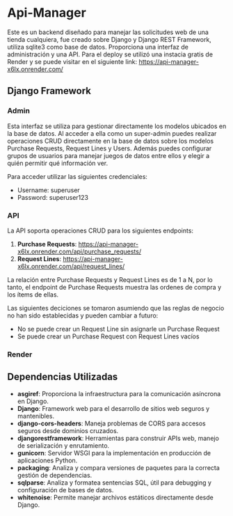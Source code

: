 # Api-Manager

Este es un backend diseñado para manejar las solicitudes web de una tienda cualquiera, fue creado sobre Django y Django REST Framework, utiliza sqlite3 como base de datos. Proporciona una interfaz de administración y una API. Para el deploy se utilizó una instacia gratis de Render y se puede visitar en el siguiente link: https://api-manager-x6lx.onrender.com/

## Django Framework

### Admin
Esta interfaz se utiliza para gestionar directamente los modelos ubicados en la base de datos. Al acceder a ella como un super-admin puedes realizar operaciones CRUD directamente en la base de datos sobre los modelos Purchase Requests, Request Lines y Users. Además puedes configurar grupos de usuarios para manejar juegos de datos entre ellos y elegir a quién permitir qué información ver.

Para acceder utilizar las siguientes credenciales:
- Username: superuser
- Password: superuser123

### API
La API soporta operaciones CRUD para los siguientes endpoints:

1. **Purchase Requests**: https://api-manager-x6lx.onrender.com/api/purchase_requests/
2. **Request Lines**: https://api-manager-x6lx.onrender.com/api/request_lines/

La relación entre Purchase Requests y Request Lines es de 1 a N, por lo tanto, el endpoint de Purchase Requests muestra las ordenes de compra y los ítems de ellas.

Las siguientes deciciones se tomaron asumiendo que las reglas de negocio no han sido establecidas y pueden cambiar a futuro:

* No se puede crear un Request Line sin asignarle un Purchase Request
* Se puede crear un Purchase Request con Request Lines vacíos

### Render

## Dependencias Utilizadas

- **asgiref**: Proporciona la infraestructura para la comunicación asíncrona en Django.
- **Django**: Framework web para el desarrollo de sitios web seguros y mantenibles.
- **django-cors-headers**: Maneja problemas de CORS para accesos seguros desde dominios cruzados.
- **djangorestframework**: Herramientas para construir APIs web, manejo de serialización y enrutamiento.
- **gunicorn**: Servidor WSGI para la implementación en producción de aplicaciones Python.
- **packaging**: Analiza y compara versiones de paquetes para la correcta gestión de dependencias.
- **sqlparse**: Analiza y formatea sentencias SQL, útil para debugging y configuración de bases de datos.
- **whitenoise**: Permite manejar archivos estáticos directamente desde Django.